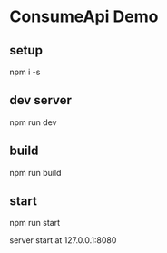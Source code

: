 # ConsumeApi Demo

## setup
npm i -s

## dev server
npm run dev

## build
npm run build

## start
npm run start

server start at 127.0.0.1:8080
